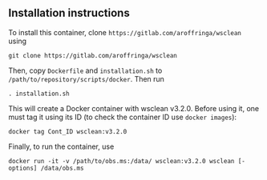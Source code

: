 ## Installation instructions
To install this container, clone `https://gitlab.com/aroffringa/wsclean` using

```
git clone https://gitlab.com/aroffringa/wsclean
```

Then, copy `Dockerfile` and `installation.sh` to `/path/to/repository/scripts/docker`. Then run 

```
. installation.sh
```

This will create a Docker container with wsclean v3.2.0. Before using it, one must tag it using its ID (to check the container ID use `docker images`):

``` 
docker tag Cont_ID wsclean:v3.2.0
```

Finally, to run the container, use

```
docker run -it -v /path/to/obs.ms:/data/ wsclean:v3.2.0 wsclean [-options] /data/obs.ms
```


